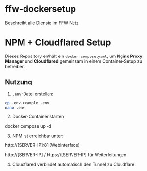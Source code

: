 # ffw-dockersetup
 Beschreibt alle Dienste im FFW Netz


# NPM + Cloudflared Setup

Dieses Repository enthält ein `docker-compose.yaml`, um **Nginx Proxy Manager** und **Cloudflared** gemeinsam in einem Container-Setup zu betreiben.

## Nutzung

1. `.env`-Datei erstellen:

```bash
cp .env.example .env
nano .env
```

2. Docker-Container starten

docker compose up -d


3. NPM ist erreichbar unter:

http://[SERVER-IP]:81 (Webinterface)

http://[SERVER-IP] / https://[SERVER-IP] für Weiterleitungen

4. Cloudflared verbindet automatisch den Tunnel zu Cloudflare.


